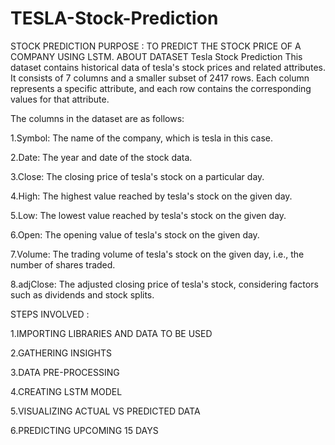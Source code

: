 # TESLA-Stock-Prediction

STOCK PREDICTION
PURPOSE : TO PREDICT THE STOCK PRICE OF A COMPANY USING LSTM.
ABOUT DATASET
Tesla Stock Prediction
This dataset contains historical data of tesla's stock prices and related attributes. It consists of 7 columns and a smaller subset of 2417 rows. Each column represents a specific attribute, and each row contains the corresponding values for that attribute.

The columns in the dataset are as follows:

1.Symbol: The name of the company, which is tesla in this case.

2.Date: The year and date of the stock data.

3.Close: The closing price of tesla's stock on a particular day.

4.High: The highest value reached by tesla's stock on the given day.

5.Low: The lowest value reached by tesla's stock on the given day.

6.Open: The opening value of tesla's stock on the given day.

7.Volume: The trading volume of tesla's stock on the given day, i.e., the number of shares traded.

8.adjClose: The adjusted closing price of tesla's stock, considering factors such as dividends and stock splits.

STEPS INVOLVED :

1.IMPORTING LIBRARIES AND DATA TO BE USED

2.GATHERING INSIGHTS

3.DATA PRE-PROCESSING

4.CREATING LSTM MODEL

5.VISUALIZING ACTUAL VS PREDICTED DATA

6.PREDICTING UPCOMING 15 DAYS
